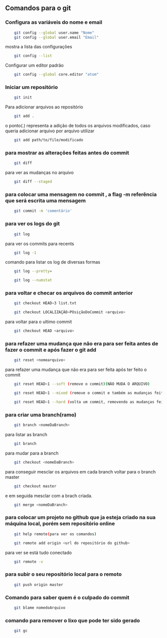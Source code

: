 ## Comandos para o git  

### Configura as variáveis do nome e email 
```bash
	git config --global user.name "Nome"
	git config --global user.email "Email"
```
mostra a lista das configurações
```bash
	git config --list
```
Configurar um editor padrão
```bash
	git config --global core.editor "atom"
```
### Iniciar um repositório 
```bash
	git init
```
Para adicionar arquivos ao repositório
```bash
	git add .
```
o ponto(.) representa a adição de todos os arquivos modificados, caso queria adicionar arquivo por arquivo utilizar
```bash
    git add path/to/file/modificado
```
### para mostrar as alterações feitas antes do commit
```bash
	git diff
```
para ver as mudanças no arquivo
```bash
	git diff --staged
```
### para colocar uma mensagem no commit , a flag -m referência que será escrita uma mensagem
```bash
	git commit -m 'comentário'
```
### para ver os logs do git
```bash
	git log
```
para ver os commits para recents
```bash
	git log -1
```
comando para listar os log de diversas formas
```bash
	git log --pretty=
```
```bash
	git log --numstat
```

### para voltar e checar os arquivos do commit anterior
```bash
	git checkout HEAD~3 list.txt
```
```bash
	git checkout LOCALIZAÇÃO~POsiçãoDoCommit <arquivo>
```
para voltar para o ultimo commit 
```bash
	git checkout HEAD <arquivo>
```
    
### para refazer uma mudança que não era para ser feita antes de fazer o commit e após fazer o	git add <nomeArquivo>
```bash
	git reset <nomearquivo>
```
para refazer uma mudança que não era para ser feita após ter feito o commit
```bash
	git reset HEAD~1 --soft (remove o commit)(NÃO MUDA O ARQUIVO) 
```
```bash
	git reset HEAD~1 --mixed (remove o commit e também as mudanças feitas)
```
```bash
	git reset HEAD~1 --hard (volta um commit, removendo as mudanças feitas)
```
### para criar uma branch(ramo)
```bash
	git branch <nomeDaBranch> 
```
para listar as branch
```bash
	git branch
```
para mudar para a branch
```bash
	git checkout <nomeDaBranch>
```
para conseguir mesclar os arquivos em cada branch
	voltar para o branch master
```bash
	git checkout master
```
e em seguida mesclar com a brach criada.
```bash
	git merge <nomeDaBranch>
```
### para colocar um projeto no github que ja esteja criado na sua máquina local, porém sem repositório online
```bash
	git help remote(para ver os comandos)
```
```bash
	git remote add origin <url do repositório do github>
```
para ver se está tudo conectado
```bash
	git remote -v 
```
### para subir o seu repositório local para o remoto
```bash
	git push origin master 	
```
### Comando para saber quem é o culpado do commit 
```bash
	git blame nomedoArquivo
```
### comando para remover o lixo que pode ter sido gerado
```bash
	git gc
```
